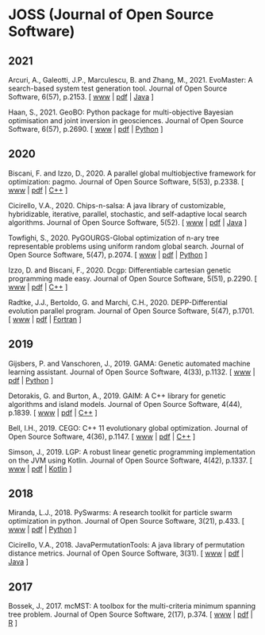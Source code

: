 # JOSS (Journal of Open Source Software)

## 2021

Arcuri, A., Galeotti, J.P., Marculescu, B. and Zhang, M., 2021. EvoMaster: A search-based system test generation tool. Journal of Open Source Software, 6(57), p.2153. [ [www](https://joss.theoj.org/papers/10.21105/joss.02153) | [pdf](https://joss.theoj.org/papers/10.21105/joss.02153.pdf) | [Java](https://github.com/EMResearch/EvoMaster) ]

Haan, S., 2021. GeoBO: Python package for multi-objective Bayesian optimisation and joint inversion in geosciences. Journal of Open Source Software, 6(57), p.2690. [ [www](https://joss.theoj.org/papers/10.21105/joss.02690) | [pdf](https://joss.theoj.org/papers/10.21105/joss.02690.pdf) | [Python](https://github.com/sebhaan/geobo) ]

## 2020

Biscani, F. and Izzo, D., 2020. A parallel global multiobjective framework for optimization: pagmo. Journal of Open Source Software, 5(53), p.2338. [ [www](https://joss.theoj.org/papers/10.21105/joss.02338) | [pdf](https://joss.theoj.org/papers/10.21105/joss.02338.pdf) | [C++](https://github.com/esa/pagmo2) ]

Cicirello, V.A., 2020. Chips-n-salsa: A java library of customizable, hybridizable, iterative, parallel, stochastic, and self-adaptive local search algorithms. Journal of Open Source Software, 5(52). [ [www](https://joss.theoj.org/papers/10.21105/joss.02448) | [pdf](https://www.theoj.org/joss-papers/joss.02448/10.21105.joss.02448.pdf) | [Java](https://github.com/cicirello/Chips-n-Salsa) ]

Towfighi, S., 2020. PyGOURGS-Global optimization of n-ary tree representable problems using uniform random global search. Journal of Open Source Software, 5(47), p.2074. [ [www](https://joss.theoj.org/papers/10.21105/joss.02074) | [pdf](https://www.theoj.org/joss-papers/joss.02074/10.21105.joss.02074.pdf) | [Python](https://github.com/pySRURGS/pyGOURGS) ]

Izzo, D. and Biscani, F., 2020. Dcgp: Differentiable cartesian genetic programming made easy. Journal of Open Source Software, 5(51), p.2290. [ [www](https://joss.theoj.org/papers/10.21105/joss.02290) | [pdf](https://joss.theoj.org/papers/10.21105/joss.02290.pdf) | [C++](https://github.com/darioizzo/dcgp) ]

Radtke, J.J., Bertoldo, G. and Marchi, C.H., 2020. DEPP-Differential evolution parallel program. Journal of Open Source Software, 5(47), p.1701. [ [www](https://joss.theoj.org/papers/10.21105/joss.01701) | [pdf](https://joss.theoj.org/papers/10.21105/joss.01701.pdf) | [Fortran](https://github.com/gbertoldo/DEPP) ]

## 2019

Gijsbers, P. and Vanschoren, J., 2019. GAMA: Genetic automated machine learning assistant. Journal of Open Source Software, 4(33), p.1132. [ [www](https://joss.theoj.org/papers/10.21105/joss.01132) | [pdf](https://joss.theoj.org/papers/10.21105/joss.01132.pdf) | [Python](https://github.com/openml-labs/gama) ]

Detorakis, G. and Burton, A., 2019. GAIM: A C++ library for genetic algorithms and island models. Journal of Open Source Software, 4(44), p.1839. [ [www](https://joss.theoj.org/papers/10.21105/joss.01839) | [pdf](https://joss.theoj.org/papers/10.21105/joss.01839.pdf) | [C++](https://gitlab.com/gdetor/genetic_alg) ]

Bell, I.H., 2019. CEGO: C++ 11 evolutionary global optimization. Journal of Open Source Software, 4(36), p.1147. [ [www](https://joss.theoj.org/papers/10.21105/joss.01147) | [pdf](https://joss.theoj.org/papers/10.21105/joss.01147.pdf) | [C++](https://github.com/usnistgov/CEGO) ]

Simson, J., 2019. LGP: A robust linear genetic programming implementation on the JVM using Kotlin. Journal of Open Source Software, 4(42), p.1337. [ [www](https://joss.theoj.org/papers/10.21105/joss.01337) | [pdf](https://joss.theoj.org/papers/10.21105/joss.01337.pdf) | [Kotlin](https://github.com/JedS6391/LGP) ]

## 2018

Miranda, L.J., 2018. PySwarms: A research toolkit for particle swarm optimization in python. Journal of Open Source Software, 3(21), p.433. [ [www](https://joss.theoj.org/papers/10.21105/joss.00433) | [pdf](https://joss.theoj.org/papers/10.21105/joss.00433.pdf) | [Python](https://github.com/ljvmiranda921/pyswarms) ]

Cicirello, V.A., 2018. JavaPermutationTools: A java library of permutation distance metrics. Journal of Open Source Software, 3(31). [ [www](https://joss.theoj.org/papers/10.21105/joss.00950) | [pdf](https://joss.theoj.org/papers/10.21105/joss.00950.pdf) | [Java](https://github.com/cicirello/JavaPermutationTools)  ]

## 2017

Bossek, J., 2017. mcMST: A toolbox for the multi-criteria minimum spanning tree problem. Journal of Open Source Software, 2(17), p.374. [ [www](https://joss.theoj.org/papers/10.21105/joss.00374) | [pdf](https://joss.theoj.org/papers/10.21105/joss.00374.pdf) | [R](https://github.com/jakobbossek/mcMST) ]
